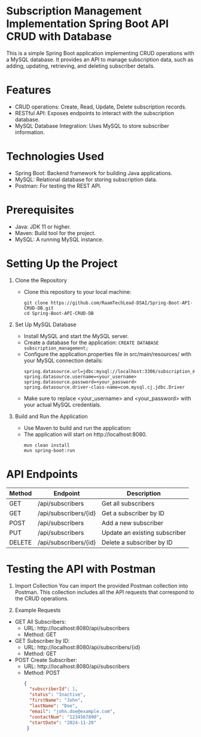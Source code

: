 # Subscription Management Implementation Spring Boot API CRUD with Database
This is a simple Spring Boot application implementing CRUD operations with a MySQL database. It provides an API to manage subscription data, such as adding, updating, retrieving, and deleting subscriber details.

# Features
- CRUD operations: Create, Read, Update, Delete subscription records.
- RESTful API: Exposes endpoints to interact with the subscription database.
- MySQL Database Integration: Uses MySQL to store subscriber information.

# Technologies Used
- Spring Boot: Backend framework for building Java applications.
- MySQL: Relational database for storing subscription data.
- Postman: For testing the REST API.

# Prerequisites
- Java: JDK 11 or higher.
- Maven: Build tool for the project.
- MySQL: A running MySQL instance.

# Setting Up the Project
1. Clone the Repository
   - Clone this repository to your local machine:
     ```
     git clone https://github.com/RaamTechLead-DSAI/Spring-Boot-API-CRUD-DB.git
     cd Spring-Boot-API-CRUD-DB

2. Set Up MySQL Database
   - Install MySQL and start the MySQL server.
   - Create a database for the application:
   `CREATE DATABASE subscription_management;`
   - Configure the application.properties file in src/main/resources/ with your MySQL connection details:
      ```
      spring.datasource.url=jdbc:mysql://localhost:3306/subscription_management
      spring.datasource.username=<your_username>
      spring.datasource.password=<your_password>
      spring.datasource.driver-class-name=com.mysql.cj.jdbc.Driver
   - Make sure to replace <your_username> and <your_password> with your actual MySQL credentials.

3. Build and Run the Application
   - Use Maven to build and run the application:
   - The application will start on http://localhost:8080.
      ```
      mvn clean install
      mvn spring-boot:run

# API Endpoints
| Method | Endpoint | Description |
|----------|----------|----------|
| GET | /api/subscribers | Get all subscribers |
| GET | /api/subscribers/{id} | Get a subscriber by ID |
| POST | /api/subscribers | Add a new subscriber |
| PUT | /api/subscribers | Update an existing subscriber |
| DELETE | /api/subscribers/{id} | Delete a subscriber by ID |

# Testing the API with Postman
1. Import Collection
You can import the provided Postman collection into Postman. This collection includes all the API requests that correspond to the CRUD operations.

2. Example Requests
- GET All Subscribers:
   - URL: http://localhost:8080/api/subscribers
   - Method: GET
- GET Subscriber by ID:
   - URL: http://localhost:8080/api/subscribers/{id}
   - Method: GET
- POST Create Subscriber:
   - URL: http://localhost:8080/api/subscribers
   - Method: POST
     ```json
     {
       "subscriberId": 1,
       "status": "Inactive",
       "firstName": "John",
       "lastName": "Doe",
       "email": "john.doe@example.com",
       "contactNum": "1234567890",
       "startDate": "2024-11-20"
      }




